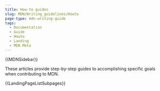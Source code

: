 ```yaml
---
title: How-to guides
slug: MDN/Writing_guidelines/Howto
page-type: mdn-writing-guide
tags:
  - Documentation
  - Guide
  - Howto
  - Landing
  - MDN Meta
---
```

{{MDNSidebar}}

These articles provide step-by-step guides to accomplishing specific goals when contributing to MDN.

{{LandingPageListSubpages}}
